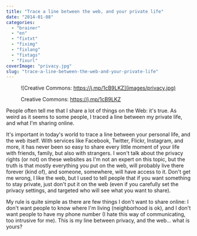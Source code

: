 ```yaml
---
title: "Trace a line between the web, and your private life"
date: "2014-01-08"
categories: 
  - "brainer"
  - "en"
  - "fixtxt"
  - "fiximg"
  - "fixlang"
  - "fixtags"
  - "fixurl"
coverImage: "privacy.jpg"
slug: "trace-a-line-between-the-web-and-your-private-life"
---
```


<figure>

![Creative Commons: https://j.mp/1cB9LKZ](images/privacy.jpg)

<figcaption>

Creative Commons: https://j.mp/1cB9LKZ

</figcaption>

</figure>

People often tell me that I share a lot of things on the Web: it's true. As weird as it seems to some people, I traced a line between my private life, and what I'm sharing online.

It's important in today's world to trace a line between your personal life, and the web itself. With services like Facebook, Twitter, Flickr, Instagram, and more, it has never been so easy to share every little moment of your life with friends, family, but also with strangers. I won't talk about the privacy rights (or not) on these websites as I'm not an expert on this topic, but the truth is that mostly everything you put on the web, will probably live there forever (kind of), and someone, somewhere, will have access to it. Don't get me wrong, I like the web, but I used to tell people that if you want something to stay private, just don't put it on the web (even if you carefully set the privacy settings, and targeted who will see what you want to share).

My rule is quite simple as there are few things I don't want to share online: I don't want people to know where I'm living (neighborhood is ok), and I don't want people to have my phone number (I hate this way of communicating, too intrusive for me). This is my line between privacy, and the web... what is yours?
